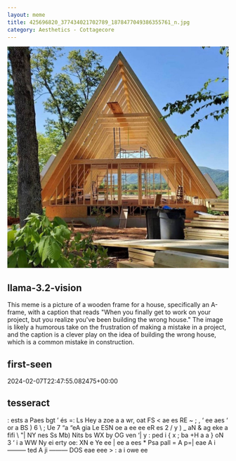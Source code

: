 ```yaml
---
layout: meme
title: 425696820_377434021702789_1878477049386355761_n.jpg
category: Aesthetics - Cottagecore
---
```


<div markdown="0"><a href="425696820_377434021702789_1878477049386355761_n.jpg"><img class="photo" src="425696820_377434021702789_1878477049386355761_n.jpg" /></a>

<h2>llama-3.2-vision</h2>
<p title="Llama-3.2-11B is a really good model that probably gets the visual details right but doesn't understand literary or media references, and often fails to accurately represent the physical arrangement of objects and the implied relationships between the objects.">This meme is a picture of a wooden frame for a house, specifically an A-frame, with a caption that reads &quot;When you finally get to work on your project, but you realize you&#x27;ve been building the wrong house.&quot; The image is likely a humorous take on the frustration of making a mistake in a project, and the caption is a clever play on the idea of building the wrong house, which is a common mistake in construction.</p>

<h2>first-seen</h2>
<p title="Because Git doesn't preserve file modification times, this metadata file contains the file's modification time when it was added to the library.">2024-02-07T22:47:55.082475+00:00</p>

<h2>tesseract</h2>
<p title="Tesseract is often terrible and just gives a lot of nonsense characters, but it used to be the state of the art, and usually it is better at correctly representing text than llama-3.2-vision-11b.">: ests a Paes bgt ’ és =: Ls Hey a zoe a a wr, oat FS &lt; ae es RE ~ ; , ‘ ee aes ‘ or a BS ) 6 \ ; Ue 7 “a “eA gia Le ESN oe a ee ee eR es 2 / y ) _ aN &amp; ag eke a fifi \ &quot;| NY nes Ss Mb) Nits bs WX by OG ven ‘| y : ped i &#123; x ; ba +H a a &#125; oN 3 ‘ i a WW Ny ei erty oe: XN e Ye ee | ee a ees * Psa pall = A p=| eae A i ——— ted A ji ——— DOS eae eee &gt; : a i owe ee</p>

</div>


